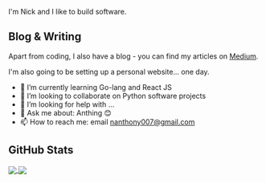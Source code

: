 <!--[![Header](https://raw.githubusercontent.com/MartinHeinz/MartinHeinz/master/readme_header.png "Header")](https://martinheinz.dev/)-->

I'm Nick and I like to build software.

## Blog & Writing

Apart from coding, I also have a blog - you can find my articles on [Medium](https://medium.com/@nanthony007).

I'm also going to be setting up a personal website... one day.

- 🌱 I’m currently learning Go-lang and React JS
- 👯 I’m looking to collaborate on Python software projects
- 🤔 I’m looking for help with ...
- 💬 Ask me about: Anthing 😊
- 📫 How to reach me: email nanthony007@gmail.com

## GitHub Stats

<a href="https://github.com/nanthony007/nanthony007">
  <img align="center" src="https://github-readme-stats.vercel.app/api/top-langs/?username=nanthony007&title_color=ffffff&text_color=c9cacc&icon_color=2bbc8a&bg_color=1d1f21" />
  <img align="center" src="https://github-readme-stats.vercel.app/api?username=nanthony007&show_icons=true&line_height=27&count_private=true&title_color=ffffff&text_color=c9cacc&icon_color=2bbc8a&bg_color=1d1f21"/>
</a> 
